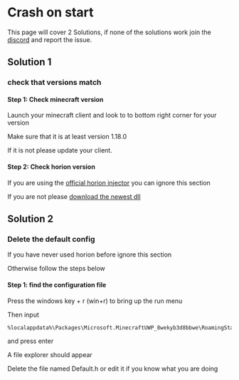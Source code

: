 # Crash on start

This page will cover 2 Solutions, if none of the solutions work join the [discord](https://discord.gg/horion) and report the issue.

## Solution 1

### check that versions match

#### Step 1: Check minecraft version

Launch your minecraft client and look to to bottom right corner for your version

Make sure that it is at least version 1.18.0

If it is not please update your client.

#### Step 2: Check horion version

If you are using the [official horion injector](https://horion.download/) you can ignore this section

If you are not please [download the newest dll](https://horion.download/dll)

## Solution 2

### Delete the default config

If you have never used horion before ignore this section 

Otherwise follow the steps below

#### Step 1: find the configuration file

Press the windows key + r (win+r) to bring up the run menu

Then input

```
%localappdata%\Packages\Microsoft.MinecraftUWP_8wekyb3d8bbwe\RoamingState
```

and press enter

A file explorer should appear

Delete the file named Default.h or edit it if you know what you are doing

